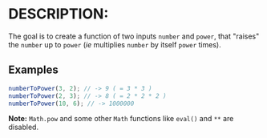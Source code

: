 # DESCRIPTION:

The goal is to create a function of two inputs `number` and `power`, that "raises" the `number` up to `power` (_ie_ multiplies `number` by itself `power` times).

## Examples

```js
numberToPower(3, 2); // -> 9 ( = 3 * 3 )
numberToPower(2, 3); // -> 8 ( = 2 * 2 * 2 )
numberToPower(10, 6); // -> 1000000
```

**Note:** `Math.pow` and some other `Math` functions like `eval()` and `**` are disabled.
